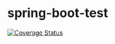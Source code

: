 # spring-boot-test

[![Coverage Status](https://coveralls.io/repos/github/suman-mridha/spring-boot-test/badge.svg?branch=master&no-cache=true&service=github)](https://coveralls.io/github/suman-mridha/spring-boot-test?branch=master&no-cache=true&service=github)
